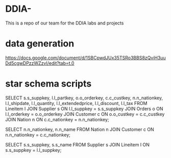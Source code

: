 # DDIA-
This is a repo of our team for the DDIA labs and projects

# data generation
https://docs.google.com/document/d/1SBCpwdJUx35TSRo3BBS8zQviH3uuDd5cgwDPzzWZzvI/edit?tab=t.0

# star schema scripts
SELECT 
    s.s_suppkey, 
    l.l_partkey, 
    o.o_orderkey, 
    c.c_custkey, 
    n.n_nationkey,
    l.l_shipdate, 
    l.l_quantity, 
    l.l_extendedprice, 
    l.l_discount, 
    l.l_tax
FROM Lineitem l
JOIN Supplier s ON l.l_suppkey = s.s_suppkey
JOIN Orders o ON l.l_orderkey = o.o_orderkey
JOIN Customer c ON o.o_custkey = c.c_custkey
JOIN Nation n ON c.c_nationkey = n.n_nationkey;

SELECT 
    n.n_nationkey, 
    n.n_name
FROM Nation n
JOIN Customer c ON n.n_nationkey = c.c_nationkey;

SELECT 
    s.s_suppkey, 
    s.s_name
FROM Supplier s
JOIN Lineitem l ON s.s_suppkey = l.l_suppkey;

